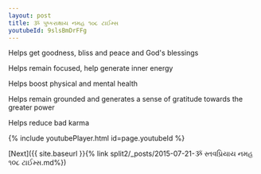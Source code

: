 ```yaml
---
layout: post
title: ૐ પુષ્કરાક્ષાય નમહ ૧૦૮ ટાઈમ્સ
youtubeId: 9slsBmDrFFg
---
```

 
 
Helps get goodness, bliss and peace and God's blessings
 
Helps remain focused, help generate inner energy 
 
Helps boost physical and mental health 
 
Helps remain grounded and generates a sense of gratitude towards the greater power 
 
Helps reduce bad karma
 
 
 
 


{% include youtubePlayer.html id=page.youtubeId %}
 
[Next]({{ site.baseurl }}{% link  split2/_posts/2015-07-21-ૐ સ્તવપ્રિયાય નમહ ૧૦૮ ટાઈમ્સ.md%})
 
